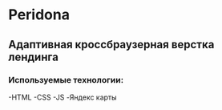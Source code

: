 # Peridona
## Адаптивная кроссбраузерная верстка лендинга
### Используемые технологии:
-HTML
-CSS
-JS
-Яндекс карты
